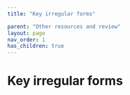 ```yaml
---
title: "Key irregular forms"

parent: "Other resources and review"
layout: page
nav_order: 1
has_children: true
---
```



# Key irregular forms